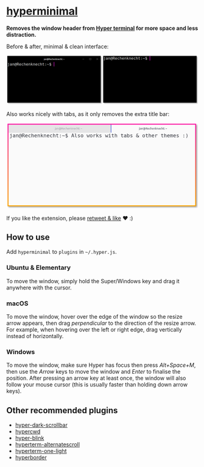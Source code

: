 # [hyperminimal](https://www.npmjs.com/package/hyperminimal)

**Removes the window header from [Hyper terminal](https://hyper.is) for more space and less distraction.**

Before & after, minimal & clean interface:

![](hyperminimal.png)

Also works nicely with tabs, as it only removes the extra title bar:

![](hyperminimal-tabs.png)

If you like the extension, please [retweet & like](https://twitter.com/jancborchardt/status/809756895686823936) ❤️ :)

## How to use

Add `hyperminimal` to `plugins` in `~/.hyper.js`.

### Ubuntu & Elementary

To move the window, simply hold the Super/Windows key and drag it anywhere with the cursor.

### macOS

To move the window, hover over the edge of the window so the resize arrow appears, then drag _perpendicular_ to the direction of the resize arrow. For example, when hovering over the left or right edge, drag vertically instead of horizontally.

### Windows

To move the window, make sure Hyper has focus then press _Alt+Space+M_, then use the _Arrow_ keys to move the window and _Enter_ to finalise the position.
After pressing an arrow key at least once, the window will also follow your mouse cursor (this is usually faster than holding down arrow keys).

## Other recommended plugins

- [hyper-dark-scrollbar](https://github.com/moso/hyper-dark-scrollbar)
- [hypercwd](https://github.com/hharnisc/hypercwd)
- [hyper-blink](https://github.com/amio/hyper-blink)
- [hyperterm-alternatescroll](https://github.com/lkzhao/hyperterm-alternatescroll)
- [hyperterm-one-light](https://github.com/andrepolischuk/hyper-one-light/)
- [hyperborder](https://github.com/webmatze/hyperborder)
